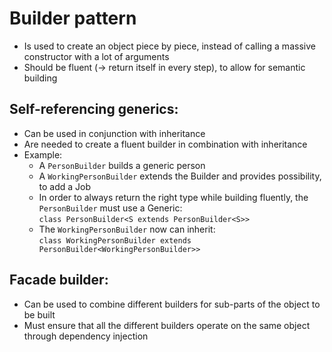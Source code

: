 # Builder pattern

- Is used to create an object piece by piece, instead of calling a massive constructor with a lot of arguments
- Should be fluent (-> return itself in every step), to allow for semantic building

## Self-referencing generics:

- Can be used in conjunction with inheritance
- Are needed to create a fluent builder in combination with inheritance
- Example:
  - A `PersonBuilder` builds a generic person
  - A `WorkingPersonBuilder` extends the Builder and provides possibility, to add a Job
  - In order to always return the right type while building fluently, the `PersonBuilder` must use a Generic:  
    `class PersonBuilder<S extends PersonBuilder<S>>`
  - The `WorkingPersonBuilder` now can inherit:  
    `class WorkingPersonBuilder extends PersonBuilder<WorkingPersonBuilder>>`

## Facade builder:

- Can be used to combine different builders for sub-parts of the object to be built
- Must ensure that all the different builders operate on the same object through dependency injection
